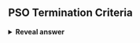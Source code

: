 ## PSO Termination Criteria
<details>
<summary><b>Reveal answer</b></summary>
- Maximum # iterations<br>- Acceptable solution is found<br>- No improvement for N iterations<br>- Normalised swarm radius close to zero (converged)
</details>

